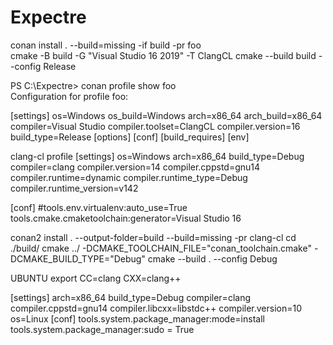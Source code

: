 # Expectre

conan install . --build=missing -if build -pr foo   
cmake -B build -G "Visual Studio 16 2019" -T ClangCL
cmake --build build --config Release

PS C:\Expectre> conan profile show foo  
Configuration for profile foo:

[settings]
os=Windows
os_build=Windows
arch=x86_64
arch_build=x86_64
compiler=Visual Studio
compiler.toolset=ClangCL
compiler.version=16
build_type=Release
[options]
[conf]
[build_requires]
[env]







clang-cl profile
[settings]
os=Windows
arch=x86_64
build_type=Debug
compiler=clang
compiler.version=14
compiler.cppstd=gnu14
compiler.runtime=dynamic
compiler.runtime_type=Debug
compiler.runtime_version=v142
 
[conf]
#tools.env.virtualenv:auto_use=True
tools.cmake.cmaketoolchain:generator=Visual Studio 16

conan2 install . --output-folder=build --build=missing -pr clang-cl 
cd ./build/
cmake ../ -DCMAKE_TOOLCHAIN_FILE="conan_toolchain.cmake" -DCMAKE_BUILD_TYPE="Debug"
cmake --build . --config Debug

UBUNTU
export CC=clang CXX=clang++

[settings]
arch=x86_64
build_type=Debug
compiler=clang
compiler.cppstd=gnu14
compiler.libcxx=libstdc++
compiler.version=10
os=Linux
[conf]
tools.system.package_manager:mode=install
tools.system.package_manager:sudo = True

